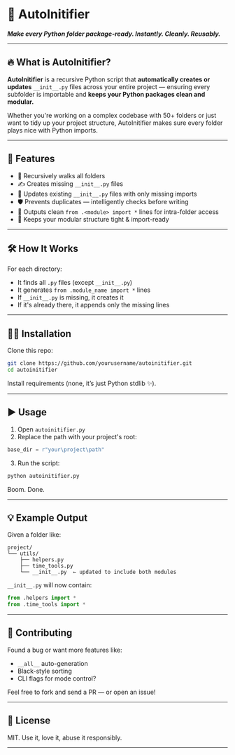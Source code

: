 # 🐍 AutoInitifier
_**Make every Python folder package-ready. Instantly. Cleanly. Reusably.**_

---

## 🔥 What is AutoInitifier?

**AutoInitifier** is a recursive Python script that **automatically creates or updates** `__init__.py` files across your entire project — ensuring every subfolder is importable and **keeps your Python packages clean and modular.**

Whether you're working on a complex codebase with 50+ folders or just want to tidy up your project structure, AutoInitifier makes sure every folder plays nice with Python imports.

---

## 🚀 Features

- 📁 Recursively walks all folders  
- ✍️ Creates missing `__init__.py` files  
- 🧠 Updates existing `__init__.py` files with only missing imports  
- 🛡️ Prevents duplicates — intelligently checks before writing  
- 🔧 Outputs clean `from .<module> import *` lines for intra-folder access  
- 💾 Keeps your modular structure tight & import-ready

---

## 🛠️ How It Works

For each directory:
- It finds all `.py` files (except `__init__.py`)
- It generates `from .module_name import *` lines
- If `__init__.py` is missing, it creates it
- If it's already there, it appends only the missing lines

---

## 🧑‍💻 Installation

Clone this repo:

```bash
git clone https://github.com/yourusername/autoinitifier.git
cd autoinitifier
```

Install requirements (none, it’s just Python stdlib ✨).

---

## ▶️ Usage

1. Open `autoinitifier.py`
2. Replace the path with your project's root:

```python
base_dir = r"your\project\path"
```

3. Run the script:

```bash
python autoinitifier.py
```

Boom. Done.

---

## 💡 Example Output

Given a folder like:

```
project/
└── utils/
    ├── helpers.py
    ├── time_tools.py
    └── __init__.py  ← updated to include both modules
```

`__init__.py` will now contain:

```python
from .helpers import *
from .time_tools import *
```

---

## 🤝 Contributing

Found a bug or want more features like:
- `__all__` auto-generation
- Black-style sorting
- CLI flags for mode control?

Feel free to fork and send a PR — or open an issue!

---

## 📜 License

MIT. Use it, love it, abuse it responsibly.

---
